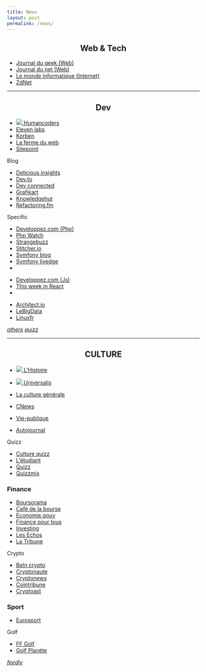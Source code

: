 ```yaml
---
title: News
layout: post 
permalink: /news/ 
---
```


## <center>Web & Tech</center>

- [Journal du geek (Web)](https://www.journaldugeek.com/category/sur-le-web)
- [Journal du net (Web)](https://www.journaldunet.com/web-tech)
- [Le monde informatique (Internet)](https://www.lemondeinformatique.fr/internet-et-e-business-11.html)
- [ZdNet](https://www.zdnet.fr)  

---

## <center>Dev</center>

- [![](https://news.humancoders.com/assets/favicon-1c28b03a545044e5cf5e0ae8a7b441b1520a9dde57727c86e657f4212fba9c83.ico) Humancoders](https://news.humancoders.com)
- [Eleven labs](https://blog.eleven-labs.com)
- [Korben](https://korben.info)
- [La ferme du web](https://www.lafermeduweb.net)
- [Sitepoint](https://www.sitepoint.com/blog)

Blog
- [Delicious insights](https://delicious-insights.com/fr/articles-et-tutos)
- [Dev.to](https://dev.to)
- [Dev connected](https://devconnected.com)
- [Grafikart](https://grafikart.fr/blog) 
- [Knowledgehut](https://www.knowledgehut.com/blog)
- [Refactoring.fm](https://refactoring.fm)

Specific
- [Developpez.com (Php)](https://php.developpez.com)
- [Php Watch](https://php.watch)
- [Strangebuzz](https://www.strangebuzz.com/fr)
- [Stitcher.io](https://stitcher.io)
- [Symfony blog](https://symfony.com/blog)
- [Symfony livedge](https://symfony.com/blog/category/living-on-the-edge)
-
+ [Developpez.com (Js)](https://javascript.developpez.com)
+ [This week in React](https://thisweekinreact.com/articles)
+
* [Architect.io](https://www.architect.io/blog)
* [LeBigData](https://www.lebigdata.fr)
* [Linuxfr](https://linuxfr.org)

[_others_](https://github.com/cylmat/docs/blob/main/News.md)
[_quizz_](https://github.com/cylmat/docs/blob/main/Quizz.md)

---
  
## <center>CULTURE</center>

- [![](https://www.lhistoire.fr/themes/custom/lhistoire/favicon.ico) L'Histoire](https://www.lhistoire.fr)
- [![](https://www.encyclopaedia-universalis.fr/blog/wp-content/uploads/2017/10/cropped-fav-icon-32x32.png) Universalis](https://www.universalis.fr)
- [La culture générale](https://www.laculturegenerale.com)
- [CNews](https://www.cnews.fr)
- [Vie-publique](https://www.vie-publique.fr)

- [Autojournal](https://www.autojournal.fr)

Quizz
+ [Culture quizz](https://www.culturequizz.com)
+ [L'étudiant](https://www.letudiant.fr/quiz/culture-generale.html)
+ [Quizz](https://www.quizz.fr)
+ [Quizzmix](https://www.quizzmix.com)

### Finance

- [Boursorama](https://www.boursorama.com/bourse/actualites)
- [Café de la bourse](https://www.cafedelabourse.com)
- [Economie.gouv](https://www.economie.gouv.fr)  
- [Finance pour tous](https://www.lafinancepourtous.com)
- [Investing](https://fr.investing.com)
- [Les Echos](https://www.lesechos.fr)  
- [La Tribune](https://www.latribune.fr)

Crypto
- [BeIn crypto](https://fr.beincrypto.com)
- [Cryptonaute](https://cryptonaute.fr)
- [Cryptonews](https://fr.cryptonews.com)
- [Cointribune](https://www.cointribune.com)
- [Cryptoast](https://cryptoast.fr)

### Sport
- [Eurosport](https://www.eurosport.fr) 

Golf
- [FF Golf](https://www.ffgolf.org)  
- [Golf Planète](https://www.golfplanete.com)

[_feedly_](https://feedly.com)
